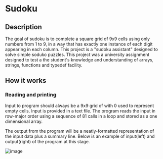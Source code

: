 # Sudoku

## Description
The goal of sudoku is to complete a square grid of 9x9 cells using only numbers from 1 to 9, in a way that has exactly one instance of each digit appearing in each column. This project is a "sudoku assistant" designed to solve simple soduko puzzles. This project was a university assignment designed to test a the student's knowledge and understanding of arrays, strings, functions and typedef facility.


## How it works

### Reading and printing
Input to program should always be a 9x9 grid of with 0 used to represent empty cells. Input is provided in a text file. The program reads the input in row-major order using a sequence of 81 calls in a loop and stored as a one dimensional array. 

The output from the program will be a neatly-formatted representation of the input data plus a summary line. Below is an example of input(left) and output(right) of the program at this stage.

![image](https://user-images.githubusercontent.com/94183388/169520928-4e327f3e-ec0a-48d4-b5a6-0e62f5460c15.png)

